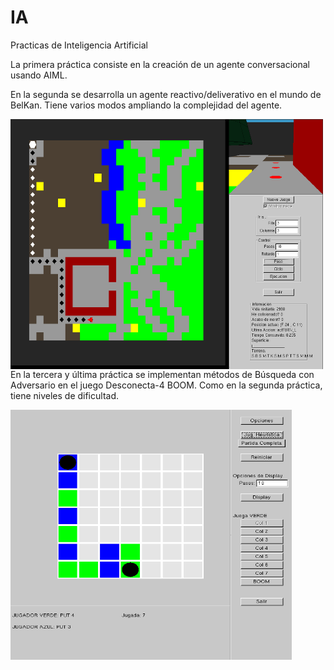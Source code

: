# IA
Practicas de Inteligencia Artificial

La primera práctica consiste en la creación de un agente conversacional usando AIML.

En la segunda se desarrolla un agente reactivo/deliverativo en el mundo de BelKan. Tiene varios modos ampliando la complejidad del agente.
<div class="verticalhorizontal">
<a href="url"><img src="https://github.com/victory06/IA/blob/master/doc/P2.png" align="left" height="400" width="500" alt="centered image" ></a>
</div>

En la tercera y última práctica se implementan métodos de Búsqueda con Adversario en el juego Desconecta-4 BOOM. Como en la segunda práctica, tiene niveles de dificultad.
<div class="verticalhorizontal">
<a href="url"><img src="https://github.com/victory06/IA/blob/master/doc/P3.png" align="left" height="400" width="450" alt="centered image" ></a>
</div>
